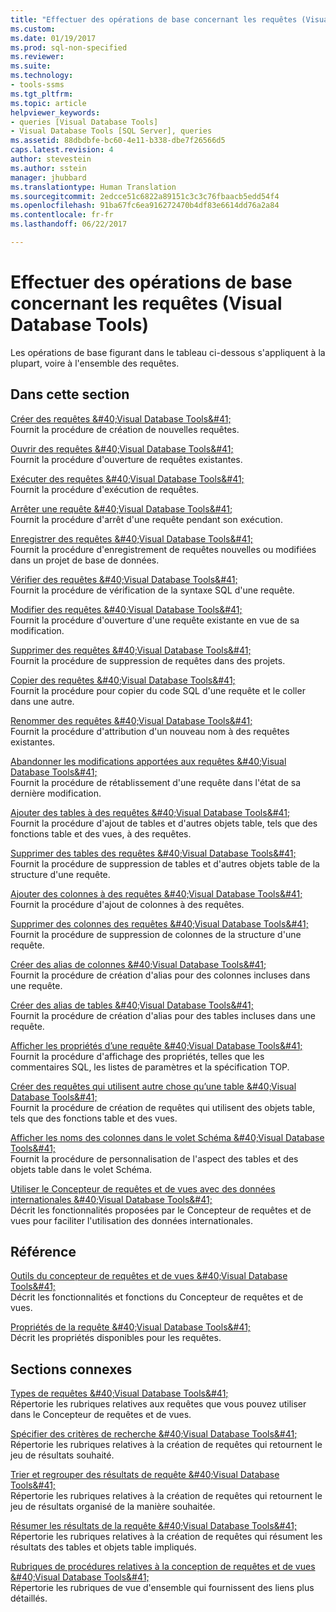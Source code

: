 ```yaml
---
title: "Effectuer des opérations de base concernant les requêtes (Visual Database Tools) | Microsoft Docs"
ms.custom: 
ms.date: 01/19/2017
ms.prod: sql-non-specified
ms.reviewer: 
ms.suite: 
ms.technology:
- tools-ssms
ms.tgt_pltfrm: 
ms.topic: article
helpviewer_keywords:
- queries [Visual Database Tools]
- Visual Database Tools [SQL Server], queries
ms.assetid: 88dbdbfe-bc60-4e11-b338-dbe7f26566d5
caps.latest.revision: 4
author: stevestein
ms.author: sstein
manager: jhubbard
ms.translationtype: Human Translation
ms.sourcegitcommit: 2edcce51c6822a89151c3c3c76fbaacb5edd54f4
ms.openlocfilehash: 91ba67fc6ea916272470b4df83e6614dd76a2a84
ms.contentlocale: fr-fr
ms.lasthandoff: 06/22/2017

---
```

# <a name="perform-basic-operations-with-queries-visual-database-tools"></a>Effectuer des opérations de base concernant les requêtes (Visual Database Tools)
Les opérations de base figurant dans le tableau ci-dessous s'appliquent à la plupart, voire à l'ensemble des requêtes.  
  
## <a name="in-this-section"></a>Dans cette section  
[Créer des requêtes &amp;#40;Visual Database Tools&amp;#41;](../../ssms/visual-db-tools/create-queries-visual-database-tools.md)  
Fournit la procédure de création de nouvelles requêtes.  
  
[Ouvrir des requêtes &amp;#40;Visual Database Tools&amp;#41;](../../ssms/visual-db-tools/open-queries-visual-database-tools.md)  
Fournit la procédure d'ouverture de requêtes existantes.  
  
[Exécuter des requêtes &amp;#40;Visual Database Tools&amp;#41;](../../ssms/visual-db-tools/run-queries-visual-database-tools.md)  
Fournit la procédure d'exécution de requêtes.  
  
[Arrêter une requête &amp;#40;Visual Database Tools&amp;#41;](../../ssms/visual-db-tools/stop-a-query-visual-database-tools.md)  
Fournit la procédure d'arrêt d'une requête pendant son exécution.  
  
[Enregistrer des requêtes &amp;#40;Visual Database Tools&amp;#41;](../../ssms/visual-db-tools/save-queries-visual-database-tools.md)  
Fournit la procédure d'enregistrement de requêtes nouvelles ou modifiées dans un projet de base de données.  
  
[Vérifier des requêtes &amp;#40;Visual Database Tools&amp;#41;](../../ssms/visual-db-tools/verify-queries-visual-database-tools.md)  
Fournit la procédure de vérification de la syntaxe SQL d'une requête.  
  
[Modifier des requêtes &amp;#40;Visual Database Tools&amp;#41;](../../ssms/visual-db-tools/modify-queries-visual-database-tools.md)  
Fournit la procédure d'ouverture d'une requête existante en vue de sa modification.  
  
[Supprimer des requêtes &amp;#40;Visual Database Tools&amp;#41;](../../ssms/visual-db-tools/delete-queries-visual-database-tools.md)  
Fournit la procédure de suppression de requêtes dans des projets.  
  
[Copier des requêtes &amp;#40;Visual Database Tools&amp;#41;](../../ssms/visual-db-tools/copy-queries-visual-database-tools.md)  
Fournit la procédure pour copier du code SQL d'une requête et le coller dans une autre.  
  
[Renommer des requêtes &amp;#40;Visual Database Tools&amp;#41;](../../ssms/visual-db-tools/rename-queries-visual-database-tools.md)  
Fournit la procédure d'attribution d'un nouveau nom à des requêtes existantes.  
  
[Abandonner les modifications apportées aux requêtes &amp;#40;Visual Database Tools&amp;#41;](../../ssms/visual-db-tools/discard-changes-made-to-queries-visual-database-tools.md)  
Fournit la procédure de rétablissement d'une requête dans l'état de sa dernière modification.  
  
[Ajouter des tables à des requêtes &amp;#40;Visual Database Tools&amp;#41;](../../ssms/visual-db-tools/add-tables-to-queries-visual-database-tools.md)  
Fournit la procédure d'ajout de tables et d'autres objets table, tels que des fonctions table et des vues, à des requêtes.  
  
[Supprimer des tables des requêtes &amp;#40;Visual Database Tools&amp;#41;](../../ssms/visual-db-tools/remove-tables-from-queries-visual-database-tools.md)  
Fournit la procédure de suppression de tables et d'autres objets table de la structure d'une requête.  
  
[Ajouter des colonnes à des requêtes &amp;#40;Visual Database Tools&amp;#41;](../../ssms/visual-db-tools/add-columns-to-queries-visual-database-tools.md)  
Fournit la procédure d'ajout de colonnes à des requêtes.  
  
[Supprimer des colonnes des requêtes &amp;#40;Visual Database Tools&amp;#41;](../../ssms/visual-db-tools/remove-columns-from-queries-visual-database-tools.md)  
Fournit la procédure de suppression de colonnes de la structure d'une requête.  
  
[Créer des alias de colonnes &amp;#40;Visual Database Tools&amp;#41;](../../ssms/visual-db-tools/create-column-aliases-visual-database-tools.md)  
Fournit la procédure de création d'alias pour des colonnes incluses dans une requête.  
  
[Créer des alias de tables &amp;#40;Visual Database Tools&amp;#41;](../../ssms/visual-db-tools/create-table-aliases-visual-database-tools.md)  
Fournit la procédure de création d'alias pour des tables incluses dans une requête.  
  
[Afficher les propriétés d’une requête &amp;#40;Visual Database Tools&amp;#41;](../../ssms/visual-db-tools/show-query-properties-visual-database-tools.md)  
Fournit la procédure d'affichage des propriétés, telles que les commentaires SQL, les listes de paramètres et la spécification TOP.  
  
[Créer des requêtes qui utilisent autre chose qu’une table &amp;#40;Visual Database Tools&amp;#41;](../../ssms/visual-db-tools/create-queries-using-something-besides-a-table-visual-database-tools.md)  
Fournit la procédure de création de requêtes qui utilisent des objets table, tels que des fonctions table et des vues.  
  
[Afficher les noms des colonnes dans le volet Schéma &amp;#40;Visual Database Tools&amp;#41;](../../ssms/visual-db-tools/show-column-names-in-the-diagram-pane-visual-database-tools.md)  
Fournit la procédure de personnalisation de l'aspect des tables et des objets table dans le volet Schéma.  
  
[Utiliser le Concepteur de requêtes et de vues avec des données internationales &amp;#40;Visual Database Tools&amp;#41;](../../ssms/visual-db-tools/use-the-query-and-view-designer-with-international-data-visual-database-tools.md)  
Décrit les fonctionnalités proposées par le Concepteur de requêtes et de vues pour faciliter l'utilisation des données internationales.  
  
## <a name="reference"></a>Référence  
[Outils du concepteur de requêtes et de vues &amp;#40;Visual Database Tools&amp;#41;](../../ssms/visual-db-tools/query-and-view-designer-tools-visual-database-tools.md)  
Décrit les fonctionnalités et fonctions du Concepteur de requêtes et de vues.  
  
[Propriétés de la requête &amp;#40;Visual Database Tools&amp;#41;](../../ssms/visual-db-tools/query-properties-visual-database-tools.md)  
Décrit les propriétés disponibles pour les requêtes.  
  
## <a name="related-sections"></a>Sections connexes  
[Types de requêtes &amp;#40;Visual Database Tools&amp;#41;](../../ssms/visual-db-tools/types-of-queries-visual-database-tools.md)  
Répertorie les rubriques relatives aux requêtes que vous pouvez utiliser dans le Concepteur de requêtes et de vues.  
  
[Spécifier des critères de recherche &amp;#40;Visual Database Tools&amp;#41;](../../ssms/visual-db-tools/specify-search-criteria-visual-database-tools.md)  
Répertorie les rubriques relatives à la création de requêtes qui retournent le jeu de résultats souhaité.  
  
[Trier et regrouper des résultats de requête &amp;#40;Visual Database Tools&amp;#41;](../../ssms/visual-db-tools/sort-and-group-query-results-visual-database-tools.md)  
Répertorie les rubriques relatives à la création de requêtes qui retournent le jeu de résultats organisé de la manière souhaitée.  
  
[Résumer les résultats de la requête &amp;#40;Visual Database Tools&amp;#41;](../../ssms/visual-db-tools/summarize-query-results-visual-database-tools.md)  
Répertorie les rubriques relatives à la création de requêtes qui résument les résultats des tables et objets table impliqués.  
  
[Rubriques de procédures relatives à la conception de requêtes et de vues &amp;#40;Visual Database Tools&amp;#41;](../../ssms/visual-db-tools/design-queries-and-views-how-to-topics-visual-database-tools.md)  
Répertorie les rubriques de vue d'ensemble qui fournissent des liens plus détaillés.  
  

